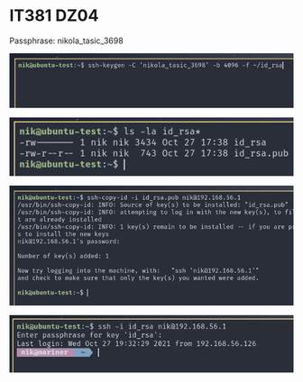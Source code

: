 # IT381 DZ04

Passphrase: nikola_tasic_3698

![](./ss1.png)

![](./ss2.png)

![](./ss3.png)

![](./ss4.png)
